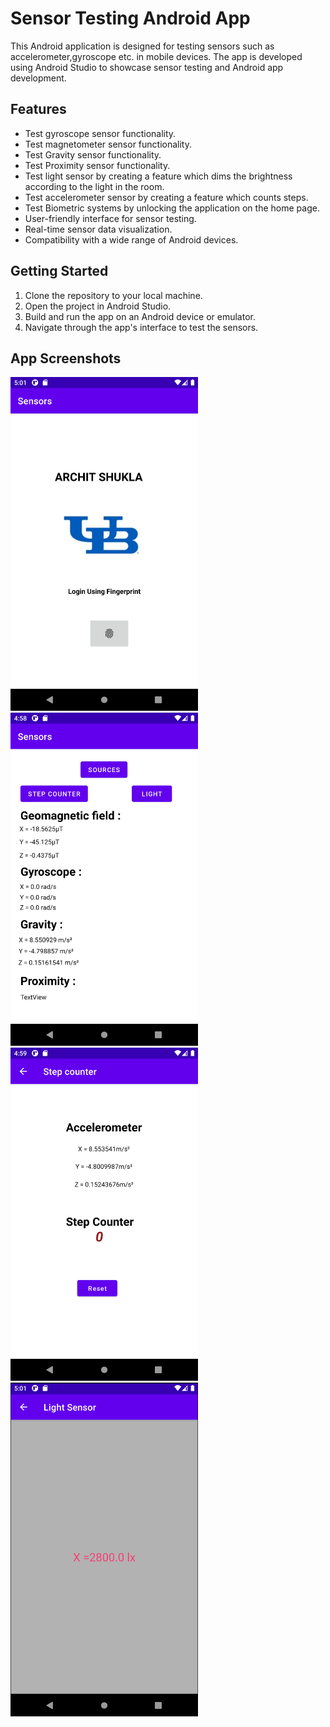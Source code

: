 # Sensor Testing Android App

This Android application is designed for testing sensors such as accelerometer,gyroscope etc. in mobile devices. The app is developed using Android Studio to showcase sensor testing and Android app development.

## Features

- Test gyroscope sensor functionality.
- Test magnetometer sensor functionality.
- Test Gravity sensor functionality.
- Test Proximity sensor functionality.
- Test light sensor by creating a feature which dims the brightness according to the light in the room.
- Test accelerometer sensor by creating a feature which counts steps.
- Test Biometric systems by unlocking the application on the home page.
- User-friendly interface for sensor testing.
- Real-time sensor data visualization.
- Compatibility with a wide range of Android devices.

## Getting Started

1. Clone the repository to your local machine.
2. Open the project in Android Studio.
3. Build and run the app on an Android device or emulator.
4. Navigate through the app's interface to test the sensors.

## App Screenshots
<img src="images/Screenshot_20240407_050123.png" width="300" alt="Biometrics Page">
<img src="images/Screenshot_20240407_045836.png" width="300" alt="Home Page">
<img src="images/Screenshot_20240407_045928.png" width="300" alt="Step Counter">
<img src="images/Screenshot_20240407_050144.png" width="300" alt="Light sensor">



